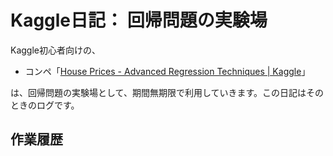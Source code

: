 Kaggle日記： 回帰問題の実験場
=============================

Kaggle初心者向けの、

- コンペ「[House Prices - Advanced Regression Techniques | Kaggle](https://www.kaggle.com/c/house-prices-advanced-regression-techniques)」

は、回帰問題の実験場として、期間無期限で利用していきます。この日記はそのときのログです。

作業履歴
----------------------------------------
